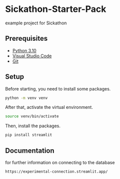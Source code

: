 # Sickathon-Starter-Pack

example project for Sickathon

## Prerequisites

- [Python 3.10](https://www.python.org/)
- [Visual Studio Code](https://code.visualstudio.com/)
- [Git](https://git-scm.com/)

## Setup
Before starting, you need to install some packages.

```bash
python -m venv venv
```
After that, activate the virtual environment.
```bash
source venv/bin/activate
```
Then, install the packages.
```bash
pip install streamlit
```
## Documentation 
for further information on connecting to the database 
```bash
https://experimental-connection.streamlit.app/
```


